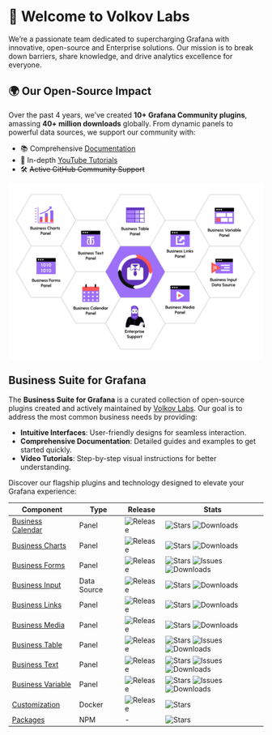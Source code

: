 # 🚀 Welcome to Volkov Labs

We’re a passionate team dedicated to supercharging Grafana with innovative, open-source and Enterprise solutions. Our mission is to break down barriers, share knowledge, and drive analytics excellence for everyone.

## 🌍 Our Open-Source Impact

Over the past 4 years, we've created **10+ Grafana Community plugins**, amassing **40+ million downloads** globally. From dynamic panels to powerful data sources, we support our community with:

- 📚 Comprehensive [Documentation](https://docs.volkovlabs.io)
- 🎥 In-depth [YouTube Tutorials](https://youtube.com/@volkovlabs)
- 🛠️ ~~Active GitHub Community Support~~

<div align="center">
  <a href="https://volkovlabs.io"><img src="https://github.com/VolkovLabs/.github/blob/main/business.png" alt="Business Suite" style="display: block;"></a>
</div>

## Business Suite for Grafana

The **Business Suite for Grafana** is a curated collection of open-source plugins created and actively maintained by [Volkov Labs](https://volkovlabs.io/). Our goal is to address the most common business needs by providing:

- **Intuitive Interfaces**: User-friendly designs for seamless interaction.
- **Comprehensive Documentation**: Detailed guides and examples to get started quickly.
- **Video Tutorials**: Step-by-step visual instructions for better understanding.

Discover our flagship plugins and technology designed to elevate your Grafana experience:

| Component                                                            | Type        | Release                                                                                     | Stats                                                                                                                                                                                                                                                                                                                                                                   |
| -------------------------------------------------------------------- | ----------- | ------------------------------------------------------------------------------------------- | ----------------------------------------------------------------------------------------------------------------------------------------------------------------------------------------------------------------------------------------------------------------------------------------------------------------------------------------------------------------------- |
| [Business Calendar](https://github.com/volkovlabs/business-calendar) | Panel       | ![Release](https://img.shields.io/github/v/release/volkovlabs/business-calendar.svg?label=) | ![Stars](https://img.shields.io/github/stars/volkovlabs/business-calendar.svg?style=social&label=Star) ![Downloads](https://img.shields.io/badge/dynamic/json?color=9cf&label=downloads&query=%24.downloads&url=https%3A%2F%2Fgrafana.com%2Fapi%2Fplugins%2Fmarcusolsson-calendar-panel)                                                                                |
| [Business Charts](https://github.com/volkovlabs/business-charts)     | Panel       | ![Release](https://img.shields.io/github/v/release/volkovlabs/business-charts.svg?label=)   | ![Stars](https://img.shields.io/github/stars/volkovlabs/business-charts.svg?style=social&label=Star) ![Downloads](https://img.shields.io/badge/dynamic/json?color=9cf&label=downloads&query=%24.downloads&url=https%3A%2F%2Fgrafana.com%2Fapi%2Fplugins%2Fvolkovlabs-echarts-panel)      |
| [Business Forms](https://github.com/volkovlabs/business-forms)       | Panel       | ![Release](https://img.shields.io/github/v/release/volkovlabs/business-forms.svg?label=)    | ![Stars](https://img.shields.io/github/stars/volkovlabs/business-forms.svg?style=social&label=Star) ![Issues](https://img.shields.io/github/issues/volkovlabs/business-forms.svg) ![Downloads](https://img.shields.io/badge/dynamic/json?color=9cf&label=downloads&query=%24.downloads&url=https%3A%2F%2Fgrafana.com%2Fapi%2Fplugins%2Fvolkovlabs-form-panel)           |
| [Business Input](https://github.com/volkovlabs/business-input)       | Data Source | ![Release](https://img.shields.io/github/v/release/volkovlabs/business-input.svg?label=)    | ![Stars](https://img.shields.io/github/stars/volkovlabs/business-input.svg?style=social&label=Star) ![Downloads](https://img.shields.io/badge/dynamic/json?color=9cf&label=downloads&query=%24.downloads&url=https%3A%2F%2Fgrafana.com%2Fapi%2Fplugins%2Fmarcusolsson-static-datasource)                                                                                |
| [Business Links](https://github.com/volkovlabs/business-links)       | Panel       | ![Release](https://img.shields.io/github/v/release/volkovlabs/business-links.svg?label=)    | ![Stars](https://img.shields.io/github/stars/volkovlabs/business-links.svg?style=social&label=Star) ![Downloads](https://img.shields.io/badge/dynamic/json?color=9cf&label=downloads&query=%24.downloads&url=https%3A%2F%2Fgrafana.com%2Fapi%2Fplugins%2Fvolkovlabs-links-panel)          |
| [Business Media](https://github.com/volkovlabs/business-media)       | Panel       | ![Release](https://img.shields.io/github/v/release/volkovlabs/business-media.svg?label=)    | ![Stars](https://img.shields.io/github/stars/volkovlabs/business-media.svg?style=social&label=Star) ![Downloads](https://img.shields.io/badge/dynamic/json?color=9cf&label=downloads&query=%24.downloads&url=https%3A%2F%2Fgrafana.com%2Fapi%2Fplugins%2Fvolkovlabs-image-panel)                                                                                        |
| [Business Table](https://github.com/volkovlabs/business-table)       | Panel       | ![Release](https://img.shields.io/github/v/release/volkovlabs/business-table.svg?label=)    | ![Stars](https://img.shields.io/github/stars/volkovlabs/business-table.svg?style=social&label=Star) ![Issues](https://img.shields.io/github/issues/volkovlabs/business-table.svg) ![Downloads](https://img.shields.io/badge/dynamic/json?color=9cf&label=downloads&query=%24.downloads&url=https%3A%2F%2Fgrafana.com%2Fapi%2Fplugins%2Fvolkovlabs-table-panel)          |
| [Business Text](https://github.com/volkovlabs/business-text)         | Panel       | ![Release](https://img.shields.io/github/v/release/volkovlabs/business-text.svg?label=)     | ![Stars](https://img.shields.io/github/stars/volkovlabs/business-text.svg?style=social&label=Star) ![Issues](https://img.shields.io/github/issues/volkovlabs/business-text.svg) ![Downloads](https://img.shields.io/badge/dynamic/json?color=9cf&label=downloads&query=%24.downloads&url=https%3A%2F%2Fgrafana.com%2Fapi%2Fplugins%2Fmarcusolsson-dynamictext-panel)    |
| [Business Variable](https://github.com/volkovlabs/business-variable) | Panel       | ![Release](https://img.shields.io/github/v/release/volkovlabs/business-variable.svg?label=) | ![Stars](https://img.shields.io/github/stars/volkovlabs/business-variable.svg?style=social&label=Star) ![Issues](https://img.shields.io/github/issues/volkovlabs/business-variable.svg) ![Downloads](https://img.shields.io/badge/dynamic/json?color=9cf&label=downloads&query=%24.downloads&url=https%3A%2F%2Fgrafana.com%2Fapi%2Fplugins%2Fvolkovlabs-variable-panel) |
| [Customization](https://github.com/volkovlabs/business-custom)       | Docker      | ![Release](https://img.shields.io/github/v/release/volkovlabs/business-custom.svg?label=)   | ![Stars](https://img.shields.io/github/stars/volkovlabs/business-custom.svg?style=social&label=Star)                                                                                                                                                                                                                                                                    |
| [Packages](https://github.com/volkovlabs/volkovlabs-packages)        | NPM         | -                                                                                           | ![Stars](https://img.shields.io/github/stars/volkovlabs/volkovlabs-packages.svg?style=social&label=Star)                                                                                                                                                                                                                                                                |
